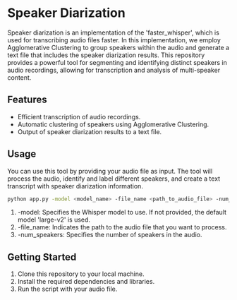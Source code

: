 # Speaker Diarization

Speaker diarization is an implementation of the 'faster_whisper', which is used for transcribing audio files faster. In this implementation, we employ Agglomerative Clustering to group speakers within the audio and generate a text file that includes the speaker diarization results. This repository provides a powerful tool for segmenting and identifying distinct speakers in audio recordings, allowing for transcription and analysis of multi-speaker content.

## Features

- Efficient transcription of audio recordings.
- Automatic clustering of speakers using Agglomerative Clustering.
- Output of speaker diarization results to a text file.

## Usage

You can use this tool by providing your audio file as input. The tool will process the audio, identify and label different speakers, and create a text transcript with speaker diarization information.

```bash
python app.py -model <model_name> -file_name <path_to_audio_file> -num_speakers <num_speakers>
```
1. -model: Specifies the Whisper model to use. If not provided, the default model 'large-v2' is used.
2. -file_name: Indicates the path to the audio file that you want to process.
3. -num_speakers: Specifies the number of speakers in the audio.

## Getting Started

1. Clone this repository to your local machine.
2. Install the required dependencies and libraries.
3. Run the script with your audio file.
